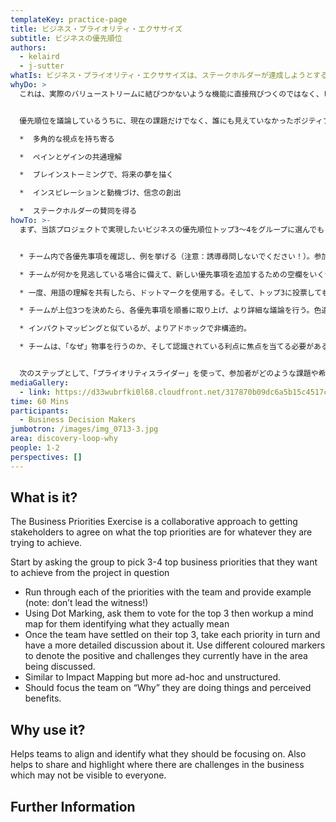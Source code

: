 ```yaml
---
templateKey: practice-page
title: ビジネス・プライオリティ・エクササイズ
subtitle: ビジネスの優先順位
authors:
  - kelaird
  - j-sutter
whatIs: ビジネス・プライオリティ・エクササイズは、ステークホルダーが達成しようとするビジネス価値を高めるために、何が最優先事項であるか、1万フィート上で合意させるための協調的アプローチです。
whyDo: >
  これは、実際のバリューストリームに結びつかないような機能に直接飛びつくのではなく、ビジネス価値を高めるために何を重視すべきかを、まずチームが1万フィート（約1,000メートル）の高さから確認するのに役立ちます。


  優先順位を議論しているうちに、現在の課題だけでなく、誰にも見えていなかったポジティブな面も浮かび上がってくることがあります。

  *  多角的な視点を持ち寄る

  *  ペインとゲインの共通理解

  *  ブレインストーミングで、将来の夢を描く

  *  インスピレーションと動機づけ、信念の創出

  *  ステークホルダーの賛同を得る
howTo: >-
  まず、当該プロジェクトで実現したいビジネスの優先順位トップ3～4をグループに選んでもらいます。


  * チーム内で各優先事項を確認し、例を挙げる（注意：誘導尋問しないでください！）。参加者がこの言葉をどのように理解しているか、オープンなディスカッションを行うことにより、この言葉をより明確にとらえ始めます。

  * チームが何かを見逃している場合に備えて、新しい優先事項を追加するための空欄をいくつか設けておく。

  * 一度、用語の理解を共有したら、ドットマークを使用する。そして、トップ3に投票してもらい、その意図をマインドマップで確認する。

  * チームが上位3つを決めたら、各優先事項を順番に取り上げ、より詳細な議論を行う。色違いのマーカーを使い、現在抱えているポジティブなこと、課題、そして議論されている分野での将来の希望を示す。

  * インパクトマッピングと似ているが、よりアドホックで非構造的。

  * チームは、「なぜ」物事を行うのか、そして認識されている利点に焦点を当てる必要がある。


  次のステップとして、「プライオリティスライダー」を使って、参加者がどのような課題や希望を抱いているのかを把握してみましょう。
mediaGallery:
  - link: https://d33wubrfki0l68.cloudfront.net/317870b09dc6a5b15c4517c141c82366ddde8596/e1070/images/img_0713-3.jpg
time: 60 Mins
participants:
  - Business Decision Makers
jumbotron: /images/img_0713-3.jpg
area: discovery-loop-why
people: 1-2
perspectives: []
---
```

## What is it?

The Business Priorities Exercise is a collaborative approach to getting stakeholders to agree on what the top priorities are for whatever they are trying to achieve.

Start by asking the group to pick 3-4 top business priorities that they want to achieve from the project in question

* Run through each of the priorities with the team and provide example (note: don’t lead the witness!)
* Using Dot Marking, ask them to vote for the top 3 then workup a mind map for them identifying what they actually mean
* Once the team have settled on their top 3, take each priority in turn and have a more detailed discussion about it.  Use different coloured markers to denote the positive and challenges they currently have in the area being discussed.
* Similar to Impact Mapping but more ad-hoc and unstructured.
* Should focus the team on “Why” they are doing things and perceived benefits.

## Why use it?

Helps teams to align and identify what they should be focusing on.  Also helps to share and highlight where there are challenges in the business which may not be visible to everyone.

## Further Information
